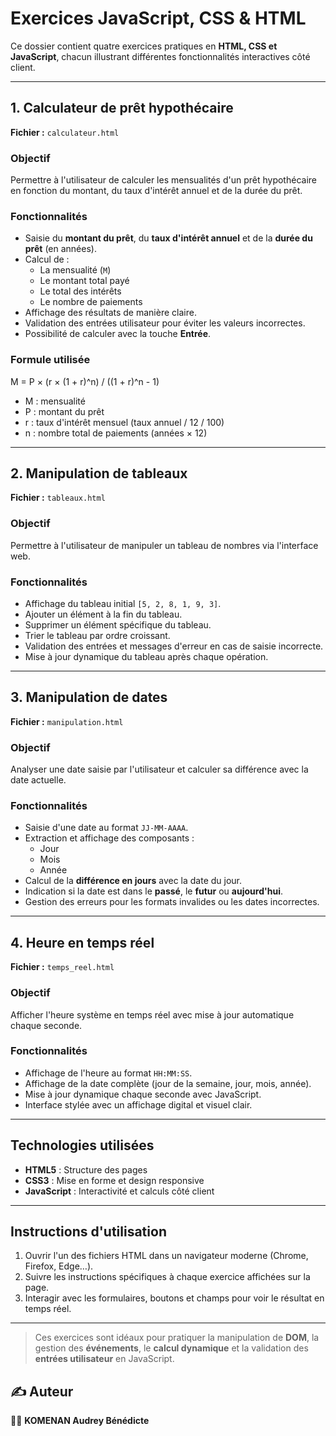 # Exercices JavaScript, CSS & HTML

Ce dossier contient quatre exercices pratiques en **HTML, CSS et JavaScript**, chacun illustrant différentes fonctionnalités interactives côté client.

---

## 1. Calculateur de prêt hypothécaire

**Fichier :** `calculateur.html`  

### Objectif
Permettre à l'utilisateur de calculer les mensualités d'un prêt hypothécaire en fonction du montant, du taux d'intérêt annuel et de la durée du prêt.

### Fonctionnalités
- Saisie du **montant du prêt**, du **taux d'intérêt annuel** et de la **durée du prêt** (en années).
- Calcul de :
  - La mensualité (`M`)
  - Le montant total payé
  - Le total des intérêts
  - Le nombre de paiements
- Affichage des résultats de manière claire.
- Validation des entrées utilisateur pour éviter les valeurs incorrectes.
- Possibilité de calculer avec la touche **Entrée**.

### Formule utilisée
M = P × (r × (1 + r)^n) / ((1 + r)^n - 1)
- M : mensualité  
- P : montant du prêt  
- r : taux d'intérêt mensuel (taux annuel / 12 / 100)  
- n : nombre total de paiements (années × 12)  

---

## 2. Manipulation de tableaux

**Fichier :** `tableaux.html`  

### Objectif
Permettre à l'utilisateur de manipuler un tableau de nombres via l'interface web.

### Fonctionnalités
- Affichage du tableau initial `[5, 2, 8, 1, 9, 3]`.
- Ajouter un élément à la fin du tableau.
- Supprimer un élément spécifique du tableau.
- Trier le tableau par ordre croissant.
- Validation des entrées et messages d'erreur en cas de saisie incorrecte.
- Mise à jour dynamique du tableau après chaque opération.

---

## 3. Manipulation de dates

**Fichier :** `manipulation.html`  

### Objectif
Analyser une date saisie par l'utilisateur et calculer sa différence avec la date actuelle.

### Fonctionnalités
- Saisie d'une date au format `JJ-MM-AAAA`.
- Extraction et affichage des composants :
  - Jour
  - Mois
  - Année
- Calcul de la **différence en jours** avec la date du jour.
- Indication si la date est dans le **passé**, le **futur** ou **aujourd'hui**.
- Gestion des erreurs pour les formats invalides ou les dates incorrectes.

---

## 4. Heure en temps réel

**Fichier :** `temps_reel.html`  

### Objectif
Afficher l'heure système en temps réel avec mise à jour automatique chaque seconde.

### Fonctionnalités
- Affichage de l'heure au format `HH:MM:SS`.
- Affichage de la date complète (jour de la semaine, jour, mois, année).
- Mise à jour dynamique chaque seconde avec JavaScript.
- Interface stylée avec un affichage digital et visuel clair.

---

## Technologies utilisées
- **HTML5** : Structure des pages
- **CSS3** : Mise en forme et design responsive
- **JavaScript** : Interactivité et calculs côté client

---

## Instructions d'utilisation
1. Ouvrir l'un des fichiers HTML dans un navigateur moderne (Chrome, Firefox, Edge…).
2. Suivre les instructions spécifiques à chaque exercice affichées sur la page.
3. Interagir avec les formulaires, boutons et champs pour voir le résultat en temps réel.

---

> Ces exercices sont idéaux pour pratiquer la manipulation de **DOM**, la gestion des **événements**, le **calcul dynamique** et la validation des **entrées utilisateur** en JavaScript.


## ✍️ Auteur
👩‍💻 **KOMENAN Audrey Bénédicte**